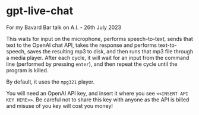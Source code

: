 # gpt-live-chat
For my Bavard Bar talk on A.I. - 26th July 2023

This waits for input on the microphone, performs speech-to-text, sends that text to the OpenAI chat API, takes the response and performs text-to-speech, saves the resulting mp3 to disk, and then runs that mp3 file through a media player. After each cycle, it will wait for an input from the command line (performed by pressing ```enter```), and then repeat the cycle until the program is killed.

By default, it uses the ```mpg321``` player.

You will need an OpenAI API key, and insert it where you see ```<<INSERT API KEY HERE>>```. Be careful not to share this key with anyone as the API is billed and misuse of you key will cost you money!